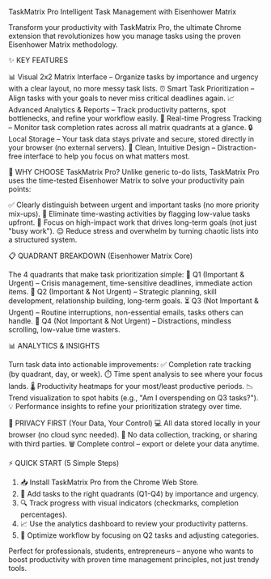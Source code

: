 TaskMatrix Pro Intelligent Task Management with Eisenhower Matrix

Transform your productivity with TaskMatrix Pro, the ultimate Chrome extension that revolutionizes how you manage tasks using the proven Eisenhower Matrix methodology.


✨ KEY FEATURES

📊 Visual 2x2 Matrix Interface – Organize tasks by importance and urgency with a clear layout, no more messy task lists.
⏰ Smart Task Prioritization – Align tasks with your goals to never miss critical deadlines again.
📈 Advanced Analytics & Reports – Track productivity patterns, spot bottlenecks, and refine your workflow easily.
🔄 Real-time Progress Tracking – Monitor task completion rates across all matrix quadrants at a glance.
🔒 Local Storage – Your task data stays private and secure, stored directly in your browser (no external servers).
🎨 Clean, Intuitive Design – Distraction-free interface to help you focus on what matters most.


🎯 WHY CHOOSE TaskMatrix Pro?
Unlike generic to-do lists, TaskMatrix Pro uses the time-tested Eisenhower Matrix to solve your productivity pain points:

✅ Clearly distinguish between urgent and important tasks (no more priority mix-ups).
🚫 Eliminate time-wasting activities by flagging low-value tasks upfront.
🎯 Focus on high-impact work that drives long-term goals (not just "busy work").
😌 Reduce stress and overwhelm by turning chaotic lists into a structured system.


📋 QUADRANT BREAKDOWN (Eisenhower Matrix Core)

The 4 quadrants that make task prioritization simple:
🚨 Q1 (Important & Urgent) – Crisis management, time-sensitive deadlines, immediate action items.
🎯 Q2 (Important & Not Urgent) – Strategic planning, skill development, relationship building, long-term goals.
⏳ Q3 (Not Important & Urgent) – Routine interruptions, non-essential emails, tasks others can handle.
🚫 Q4 (Not Important & Not Urgent) – Distractions, mindless scrolling, low-value time wasters.


📊 ANALYTICS & INSIGHTS

Turn task data into actionable improvements:
✅ Completion rate tracking (by quadrant, day, or week).
⏱️ Time spent analysis to see where your focus lands.
🌡️ Productivity heatmaps for your most/least productive periods.
📉 Trend visualization to spot habits (e.g., "Am I overspending on Q3 tasks?").
💡 Performance insights to refine your prioritization strategy over time.


🔐 PRIVACY FIRST (Your Data, Your Control)
💻 All data stored locally in your browser (no cloud sync needed).
🚫 No data collection, tracking, or sharing with third parties.
🗑️ Complete control – export or delete your data anytime.


⚡ QUICK START (5 Simple Steps)
1. 📥 Install TaskMatrix Pro from the Chrome Web Store.
2. 📝 Add tasks to the right quadrants (Q1-Q4) by importance and urgency.
3. 🔍 Track progress with visual indicators (checkmarks, completion percentages).
4. 📈 Use the analytics dashboard to review your productivity patterns.
5. 🔄 Optimize workflow by focusing on Q2 tasks and adjusting categories.

Perfect for professionals, students, entrepreneurs – anyone who wants to boost productivity with proven time management principles, not just trendy tools.